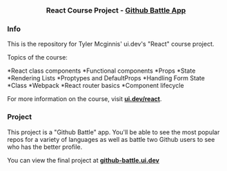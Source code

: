 <h3 align="center">React Course Project - <a href="http://github-battle.ui.dev/">Github Battle App</a></h3>

### Info

This is the repository for Tyler Mcginnis' ui.dev's "React" course project.

Topics of the course:

*React class components
*Functional components
*Props
*State
*Rendering Lists
*Proptypes and DefaultProps
*Handling Form State
*Class
*Webpack
*React router basics
\*Component lifecycle

For more information on the course, visit **[ui.dev/react](https://ui.dev/react/)**.

### Project

This project is a "Github Battle" app. You'll be able to see the most popular repos for a variety of languages as well as battle two Github users to see who has the better profile.

You can view the final project at **[github-battle.ui.dev](https://gb-battle-project.netlify.app/)**
